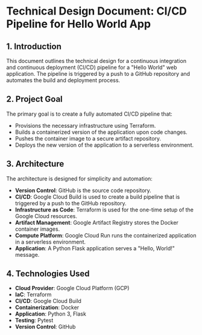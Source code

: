 # Technical Design Document: CI/CD Pipeline for Hello World App

## 1. Introduction

This document outlines the technical design for a continuous integration and continuous deployment (CI/CD) pipeline for a "Hello World" web application. The pipeline is triggered by a push to a GitHub repository and automates the build and deployment process.

## 2. Project Goal

The primary goal is to create a fully automated CI/CD pipeline that:
-   Provisions the necessary infrastructure using Terraform.
-   Builds a containerized version of the application upon code changes.
-   Pushes the container image to a secure artifact repository.
-   Deploys the new version of the application to a serverless environment.

## 3. Architecture

The architecture is designed for simplicity and automation:

-   **Version Control**: GitHub is the source code repository.
-   **CI/CD**: Google Cloud Build is used to create a build pipeline that is triggered by a push to the GitHub repository.
-   **Infrastructure as Code**: Terraform is used for the one-time setup of the Google Cloud resources.
-   **Artifact Management**: Google Artifact Registry stores the Docker container images.
-   **Compute Platform**: Google Cloud Run runs the containerized application in a serverless environment.
-   **Application**: A Python Flask application serves a "Hello, World!" message.

## 4. Technologies Used

-   **Cloud Provider**: Google Cloud Platform (GCP)
-   **IaC**: Terraform
-   **CI/CD**: Google Cloud Build
-   **Containerization**: Docker
-   **Application**: Python 3, Flask
-   **Testing**: Pytest
-   **Version Control**: GitHub
